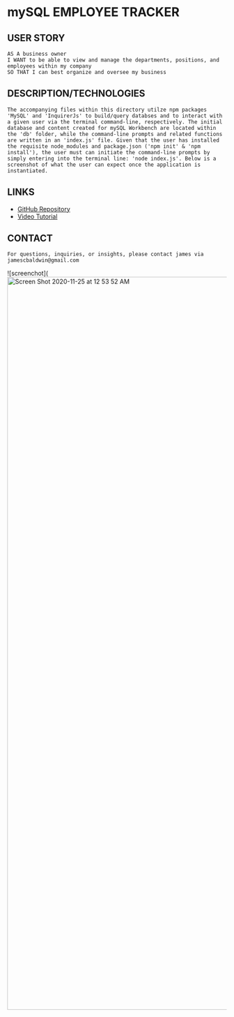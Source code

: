 # mySQL EMPLOYEE TRACKER

## USER STORY
```
AS A business owner
I WANT to be able to view and manage the departments, positions, and employees within my company
SO THAT I can best organize and oversee my business
```
## DESCRIPTION/TECHNOLOGIES

```The accompanying files within this directory utilze npm packages 'MySQL' and 'InquirerJs' to build/query databses and to interact with a given user via the terminal command-line, respectively. The initial database and content created for mySQL Workbench are located within the 'db' folder, while the command-line prompts and related functions are written in an 'index.js' file. Given that the user has installed the requisite node_modules and package.json ('npm init' & 'npm install'), the user must can initiate the command-line prompts by simply entering into the terminal line: 'node index.js'. Below is a screenshot of what the user can expect once the application is instantiated.```

## LINKS
- [GitHub Repository](https://github.com/jamescbaldwin/mySQL-Employee-Tracker)
- [Video Tutorial]()

## CONTACT
```
For questions, inquiries, or insights, please contact james via jamescbaldwin@gmail.com
```

![screenchot](<img width="1680" alt="Screen Shot 2020-11-25 at 12 53 52 AM" src="https://user-images.githubusercontent.com/70229636/100188702-c2ae6000-2eb8-11eb-8ee0-056c4038aac1.png">